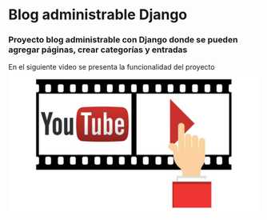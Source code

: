 # Blog administrable Django

### Proyecto blog administrable con Django donde se pueden agregar páginas, crear categorías y entradas 

En el siguiente video se presenta la funcionalidad del proyecto
[![ScreenShot](https://github.com/NorbeyCollazos/Blog_administrable_Django/blob/master/mainapp/static/images/ver-video.jpg?raw=true)](https://www.youtube.com/watch?v=jz6tblPDX2Q)

